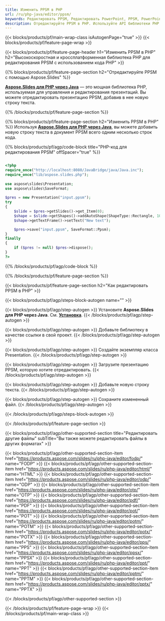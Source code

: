 ```yaml
---
title: Изменить PPSM в PHP
url: /ru/php-java/editor/ppsm/
keywords: Редактировать PPSM, Редактировать PowerPoint, PPSM, PowerPoint, API PHP, библиотеку PHP
description: Отредактируйте PPSM в PHP. Используйте API библиотеки PHP для редактирования файлов PPSM
---
```


{{< blocks/products/pf/main-wrap-class isAutogenPage="true" >}}
{{< blocks/products/pf/feature-page-wrap >}}

{{< blocks/products/pf/feature-page-header h1="Изменить PPSM в PHP" h2="Высокоскоростная и кроссплатформенная библиотека PHP для редактирования PPSM с использованием кода PHP" >}}

{{% blocks/products/pf/feature-page-section h2="Отредактируйте PPSM с помощью Aspose.Slides" %}}

[**Aspose.Slides для PHP через Java**](https://products.aspose.com/slides/ru/php-java/) — это мощная библиотека PHP, используемая для управления и редактирования презентаций. Вы можете отредактировать презентацию PPSM, добавив в нее новую строку текста. 

{{% /blocks/products/pf/feature-page-section %}}

{{% blocks/products/pf/feature-page-section  h2="Изменить PPSM в PHP" %}}
Используя [**Aspose.Slides для PHP через Java**](https://products.aspose.com/slides/ru/php-java/), вы можете добавить новую строку текста в документ PPSM всего одним несколько строк кода.

{{% blocks/products/pf/agp/code-block title="PHP-код для редактирования PPSM" offSpacer="true" %}}

```php

<?php
require_once("http://localhost:8080/JavaBridge/java/Java.inc");
require_once("lib/aspose.slides.php");
 
use aspose\slides\Presentation;
use aspose\slides\SaveFormat;
 
$pres = new Presentation("input.ppsm");
try
{
    $slide = $pres->getSlides()->get_Item(0);     
    $shape = $slide->getShapes()->addAutoShape(ShapeType::Rectangle, 10, 10, 100, 50);
    $shape->getTextFrame()->setText("New text");

    $pres->save("input.ppsm", SaveFormat::Ppsm);
}
finally
{
    if ($pres != null) $pres->dispose();
}
?>
```
{{% /blocks/products/pf/agp/code-block %}}

{{% /blocks/products/pf/feature-page-section %}}

{{< blocks/products/pf/feature-page-section  h2="Как редактировать PPSM в PHP" >}}

{{< blocks/products/pf/agp/steps-block-autogen name="" >}}


{{< blocks/products/pf/agp/step-autogen >}}
Установите **Aspose.Slides для PHP через Java**. См. [**Установка**](https://docs.aspose.com/slides/php-java/installation/).
{{< /blocks/products/pf/agp/step-autogen >}}

{{< blocks/products/pf/agp/step-autogen >}}
Добавьте библиотеку в качестве ссылки в свой проект.
{{< /blocks/products/pf/agp/step-autogen >}}

{{< blocks/products/pf/agp/step-autogen >}}
Создайте экземпляр класса Presentation.
{{< /blocks/products/pf/agp/step-autogen >}}

{{< blocks/products/pf/agp/step-autogen >}}
Загрузите презентацию PPSM, которую хотите отредактировать.
{{< /blocks/products/pf/agp/step-autogen >}}

{{< blocks/products/pf/agp/step-autogen >}}
Добавьте новую строку текста.
{{< /blocks/products/pf/agp/step-autogen >}}

{{< blocks/products/pf/agp/step-autogen >}}
Сохраните измененный файл.
{{< /blocks/products/pf/agp/step-autogen >}}

{{< /blocks/products/pf/agp/steps-block-autogen >}}


{{< /blocks/products/pf/feature-page-section >}}

{{< blocks/products/pf/agp/other-supported-section title="Редактировать другие файлы" subTitle="Вы также можете редактировать файлы в других форматах" >}}

{{< blocks/products/pf/agp/other-supported-section-item href="https://products.aspose.com/slides/ru/php-java/editor/fodp/" name="FODP" >}}
{{< blocks/products/pf/agp/other-supported-section-item href="https://products.aspose.com/slides/ru/php-java/editor/html/" name="HTML" >}}
{{< blocks/products/pf/agp/other-supported-section-item href="https://products.aspose.com/slides/ru/php-java/editor/odp/" name="ODP" >}}
{{< blocks/products/pf/agp/other-supported-section-item href="https://products.aspose.com/slides/ru/php-java/editor/otp/" name="OTP" >}}
{{< blocks/products/pf/agp/other-supported-section-item href="https://products.aspose.com/slides/ru/php-java/editor/pdf/" name="PDF" >}}
{{< blocks/products/pf/agp/other-supported-section-item href="https://products.aspose.com/slides/ru/php-java/editor/pot/" name="POT" >}}
{{< blocks/products/pf/agp/other-supported-section-item href="https://products.aspose.com/slides/ru/php-java/editor/potm/" name="POTM" >}}
{{< blocks/products/pf/agp/other-supported-section-item href="https://products.aspose.com/slides/ru/php-java/editor/potx/" name="POTX" >}}
{{< blocks/products/pf/agp/other-supported-section-item href="https://products.aspose.com/slides/ru/php-java/editor/pps/" name="PPS" >}}
{{< blocks/products/pf/agp/other-supported-section-item href="https://products.aspose.com/slides/ru/php-java/editor/ppsx/" name="PPSX" >}}
{{< blocks/products/pf/agp/other-supported-section-item href="https://products.aspose.com/slides/ru/php-java/editor/ppt/" name="PPT" >}}
{{< blocks/products/pf/agp/other-supported-section-item href="https://products.aspose.com/slides/ru/php-java/editor/pptm/" name="PPTM" >}}
{{< blocks/products/pf/agp/other-supported-section-item href="https://products.aspose.com/slides/ru/php-java/editor/pptx/" name="PPTX" >}}


{{< /blocks/products/pf/agp/other-supported-section >}}

{{< /blocks/products/pf/feature-page-wrap >}}
{{< /blocks/products/pf/main-wrap-class >}}
